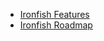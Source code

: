 * [Ironfish Features](https://airtable.com/shrcTNHeo0I12OR1U/tblreltJK2Vez1xOJ)
* [Ironfish Roadmap](https://airtable.com/shrNxbu0YxXL0G1qt/tblreltJK2Vez1xOJ)
